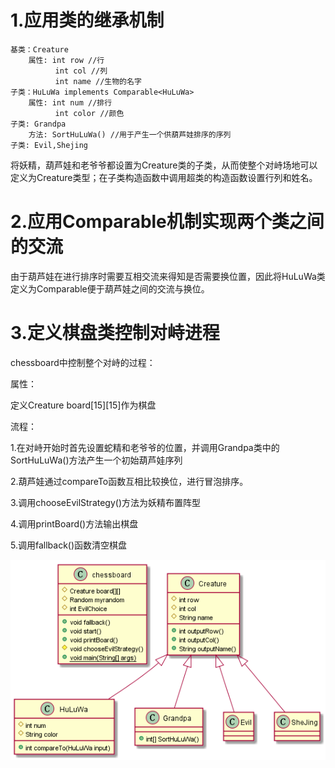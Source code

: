 # 1.应用类的继承机制

	基类：Creature
		属性: int row //行
		      int col //列
		      int name //生物的名字
	子类：HuLuWa implements Comparable<HuLuWa>
		属性: int num //排行
		      int color //颜色
	子类: Grandpa
		方法: SortHuLuWa() //用于产生一个供葫芦娃排序的序列
	子类: Evil,Shejing
将妖精，葫芦娃和老爷爷都设置为Creature类的子类，从而使整个对峙场地可以定义为Creature类型；在子类构造函数中调用超类的构造函数设置行列和姓名。

# 2.应用Comparable机制实现两个类之间的交流

由于葫芦娃在进行排序时需要互相交流来得知是否需要换位置，因此将HuLuWa类定义为Comparable便于葫芦娃之间的交流与换位。

# 3.定义棋盘类控制对峙进程
	
chessboard中控制整个对峙的过程：

属性：

定义Creature board[15][15]作为棋盘

流程：

1.在对峙开始时首先设置蛇精和老爷爷的位置，并调用Grandpa类中的SortHuLuWa()方法产生一个初始葫芦娃序列

2.葫芦娃通过compareTo函数互相比较换位，进行冒泡排序。

3.调用chooseEvilStrategy()方法为妖精布置阵型

4.调用printBoard()方法输出棋盘

5.调用fallback()函数清空棋盘

![avatar](pic.png)